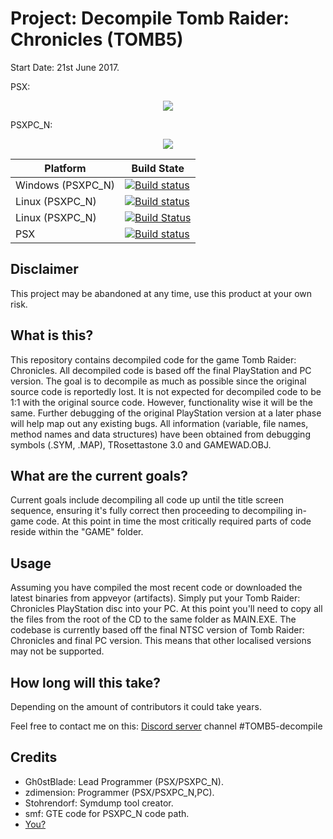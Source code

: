 # Project: Decompile Tomb Raider: Chronicles (TOMB5)

Start Date: 21st June 2017.

PSX:
<p align="center">
<a href="https://streamable.com/17ilj"><img src="https://i.imgur.com/YzFDlbRl.png"/><a>
 </p>

PSXPC_N:
<p align="center">
<a href="https://streamable.com/ip8lx"><img src="https://i.imgur.com/CkmdIzs.png"/><a>
 </p>

| Platform  | Build State |
| ------------- | ------------- |
| Windows (PSXPC_N)  | [![Build status](https://ci.appveyor.com/api/projects/status/wbfndh3l1j605tow/branch/master?svg=true)](https://ci.appveyor.com/project/Gh0stBlade/tomb5/branch/master) |
| Linux (PSXPC_N)  | [![Build status](https://ci.appveyor.com/api/projects/status/wbfndh3l1j605tow/branch/appveyor-ubuntu?svg=true)](https://ci.appveyor.com/project/Gh0stBlade/tomb5/branch/appveyor-ubuntu) |
| Linux (PSXPC_N) | [![Build Status](https://travis-ci.org/TOMB5/TOMB5.svg?branch=master)](https://travis-ci.org/TOMB5/TOMB5) |
| PSX  | [![Build status](https://ci.appveyor.com/api/projects/status/wbfndh3l1j605tow/branch/appveyor-psx?svg=true)](https://ci.appveyor.com/project/Gh0stBlade/tomb5/branch/appveyor-psx)
## Disclaimer
This project may be abandoned at any time, use this product at your own risk.

## What is this?

This repository contains decompiled code for the game Tomb Raider: Chronicles. All decompiled code is based off the final PlayStation and PC version. The goal is to decompile as much as possible since the original source code is reportedly lost. It is not expected for decompiled code to be 1:1 with the original source code. However, functionality wise it will be the same. Further debugging of the original PlayStation version at a later phase will help map out any existing bugs. All information (variable, file names, method names and data structures) have been obtained from debugging symbols (.SYM, .MAP), TRosettastone 3.0 and GAMEWAD.OBJ.

## What are the current goals?

Current goals include decompiling all code up until the title screen sequence, ensuring it's fully correct then proceeding to decompiling in-game code. At this point in time the most critically required parts of code reside within the "GAME" folder.

## Usage

Assuming you have compiled the most recent code or downloaded the latest binaries from appveyor (artifacts). Simply put your Tomb Raider: Chronicles PlayStation disc into your PC. At this point you'll need to copy all the files from the root of the CD to the same folder as MAIN.EXE. The codebase is currently based off the final NTSC version of Tomb Raider: Chronicles and final PC version. This means that other localised versions may not be supported.

## How long will this take?

Depending on the amount of contributors it could take years.

Feel free to contact me on this: [Discord server](https://discord.gg/KYSx8Q7) channel #TOMB5-decompile

## Credits

- Gh0stBlade: Lead Programmer (PSX/PSXPC_N).
- zdimension: Programmer (PSX/PSXPC_N,PC).
- Stohrendorf: Symdump tool creator.
- smf: GTE code for PSXPC_N code path.
- [You?](CONTRIBUTING.md)
